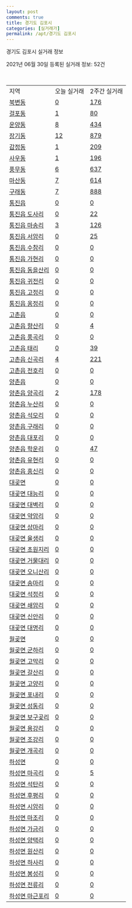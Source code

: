 ```yaml
---
layout: post
comments: true
title: 경기도 김포시
categories: [실거래가]
permalink: /apt/경기도 김포시
---
```


경기도 김포시 실거래 정보

2021년 06월 30일 등록된 실거래 정보: 52건

<script type="text/javascript">
  google.charts.load('current', {'packages':['corechart']});
  google.charts.setOnLoadCallback(drawChart);

  function drawChart() {
    var data = google.visualization.arrayToDataTable([['거래일', '매매', '전월세', '전매'], ['21-02', 362, 633, 26], ['21-03', 431, 756, 16], ['21-04', 302, 627, 19], ['21-05', 362, 570, 51], ['21-06', 194, 421, 10]]);

    var options = {
      title: '최근 유형별 거래량 추이',
      legend: { position: 'bottom' }
    };

    var chart = new google.visualization.LineChart(document.getElementById('columnchart_material'));
    chart.draw(data, (options));
  }
</script>

<div id="columnchart_material" style="width: 95%; margin-left: -35px"></div>
<br>
<table class="sortable">
  <tr>
    <td>지역</td>
    <td>오늘 실거래</td>
    <td>2주간 실거래</td>
  </tr>

  
  <tr class="item">
    <td><a href="경기도 김포시 북변동">북변동</a></td>
    <td><a href="경기도 김포시 북변동">0</a></td>
    <td><a href="경기도 김포시 북변동">176</a></td>
  </tr>
    

  <tr class="item">
    <td><a href="경기도 김포시 걸포동">걸포동</a></td>
    <td><a href="경기도 김포시 걸포동">1</a></td>
    <td><a href="경기도 김포시 걸포동">80</a></td>
  </tr>
    

  <tr class="item">
    <td><a href="경기도 김포시 운양동">운양동</a></td>
    <td><a href="경기도 김포시 운양동">8</a></td>
    <td><a href="경기도 김포시 운양동">434</a></td>
  </tr>
    

  <tr class="item">
    <td><a href="경기도 김포시 장기동">장기동</a></td>
    <td><a href="경기도 김포시 장기동">12</a></td>
    <td><a href="경기도 김포시 장기동">879</a></td>
  </tr>
    

  <tr class="item">
    <td><a href="경기도 김포시 감정동">감정동</a></td>
    <td><a href="경기도 김포시 감정동">1</a></td>
    <td><a href="경기도 김포시 감정동">209</a></td>
  </tr>
    

  <tr class="item">
    <td><a href="경기도 김포시 사우동">사우동</a></td>
    <td><a href="경기도 김포시 사우동">1</a></td>
    <td><a href="경기도 김포시 사우동">196</a></td>
  </tr>
    

  <tr class="item">
    <td><a href="경기도 김포시 풍무동">풍무동</a></td>
    <td><a href="경기도 김포시 풍무동">6</a></td>
    <td><a href="경기도 김포시 풍무동">637</a></td>
  </tr>
    

  <tr class="item">
    <td><a href="경기도 김포시 마산동">마산동</a></td>
    <td><a href="경기도 김포시 마산동">7</a></td>
    <td><a href="경기도 김포시 마산동">614</a></td>
  </tr>
    

  <tr class="item">
    <td><a href="경기도 김포시 구래동">구래동</a></td>
    <td><a href="경기도 김포시 구래동">7</a></td>
    <td><a href="경기도 김포시 구래동">888</a></td>
  </tr>
    

  <tr class="item">
    <td><a href="경기도 김포시 통진읍">통진읍</a></td>
    <td><a href="경기도 김포시 통진읍">0</a></td>
    <td><a href="경기도 김포시 통진읍">0</a></td>
  </tr>
    

  <tr class="item">
    <td><a href="경기도 김포시 통진읍 도사리">통진읍 도사리</a></td>
    <td><a href="경기도 김포시 통진읍 도사리">0</a></td>
    <td><a href="경기도 김포시 통진읍 도사리">22</a></td>
  </tr>
    

  <tr class="item">
    <td><a href="경기도 김포시 통진읍 마송리">통진읍 마송리</a></td>
    <td><a href="경기도 김포시 통진읍 마송리">3</a></td>
    <td><a href="경기도 김포시 통진읍 마송리">126</a></td>
  </tr>
    

  <tr class="item">
    <td><a href="경기도 김포시 통진읍 서암리">통진읍 서암리</a></td>
    <td><a href="경기도 김포시 통진읍 서암리">0</a></td>
    <td><a href="경기도 김포시 통진읍 서암리">25</a></td>
  </tr>
    

  <tr class="item">
    <td><a href="경기도 김포시 통진읍 수참리">통진읍 수참리</a></td>
    <td><a href="경기도 김포시 통진읍 수참리">0</a></td>
    <td><a href="경기도 김포시 통진읍 수참리">0</a></td>
  </tr>
    

  <tr class="item">
    <td><a href="경기도 김포시 통진읍 가현리">통진읍 가현리</a></td>
    <td><a href="경기도 김포시 통진읍 가현리">0</a></td>
    <td><a href="경기도 김포시 통진읍 가현리">0</a></td>
  </tr>
    

  <tr class="item">
    <td><a href="경기도 김포시 통진읍 동을산리">통진읍 동을산리</a></td>
    <td><a href="경기도 김포시 통진읍 동을산리">0</a></td>
    <td><a href="경기도 김포시 통진읍 동을산리">0</a></td>
  </tr>
    

  <tr class="item">
    <td><a href="경기도 김포시 통진읍 귀전리">통진읍 귀전리</a></td>
    <td><a href="경기도 김포시 통진읍 귀전리">0</a></td>
    <td><a href="경기도 김포시 통진읍 귀전리">0</a></td>
  </tr>
    

  <tr class="item">
    <td><a href="경기도 김포시 통진읍 고정리">통진읍 고정리</a></td>
    <td><a href="경기도 김포시 통진읍 고정리">0</a></td>
    <td><a href="경기도 김포시 통진읍 고정리">0</a></td>
  </tr>
    

  <tr class="item">
    <td><a href="경기도 김포시 통진읍 옹정리">통진읍 옹정리</a></td>
    <td><a href="경기도 김포시 통진읍 옹정리">0</a></td>
    <td><a href="경기도 김포시 통진읍 옹정리">0</a></td>
  </tr>
    

  <tr class="item">
    <td><a href="경기도 김포시 고촌읍">고촌읍</a></td>
    <td><a href="경기도 김포시 고촌읍">0</a></td>
    <td><a href="경기도 김포시 고촌읍">0</a></td>
  </tr>
    

  <tr class="item">
    <td><a href="경기도 김포시 고촌읍 향산리">고촌읍 향산리</a></td>
    <td><a href="경기도 김포시 고촌읍 향산리">0</a></td>
    <td><a href="경기도 김포시 고촌읍 향산리">4</a></td>
  </tr>
    

  <tr class="item">
    <td><a href="경기도 김포시 고촌읍 풍곡리">고촌읍 풍곡리</a></td>
    <td><a href="경기도 김포시 고촌읍 풍곡리">0</a></td>
    <td><a href="경기도 김포시 고촌읍 풍곡리">0</a></td>
  </tr>
    

  <tr class="item">
    <td><a href="경기도 김포시 고촌읍 태리">고촌읍 태리</a></td>
    <td><a href="경기도 김포시 고촌읍 태리">0</a></td>
    <td><a href="경기도 김포시 고촌읍 태리">39</a></td>
  </tr>
    

  <tr class="item">
    <td><a href="경기도 김포시 고촌읍 신곡리">고촌읍 신곡리</a></td>
    <td><a href="경기도 김포시 고촌읍 신곡리">4</a></td>
    <td><a href="경기도 김포시 고촌읍 신곡리">221</a></td>
  </tr>
    

  <tr class="item">
    <td><a href="경기도 김포시 고촌읍 전호리">고촌읍 전호리</a></td>
    <td><a href="경기도 김포시 고촌읍 전호리">0</a></td>
    <td><a href="경기도 김포시 고촌읍 전호리">0</a></td>
  </tr>
    

  <tr class="item">
    <td><a href="경기도 김포시 양촌읍">양촌읍</a></td>
    <td><a href="경기도 김포시 양촌읍">0</a></td>
    <td><a href="경기도 김포시 양촌읍">0</a></td>
  </tr>
    

  <tr class="item">
    <td><a href="경기도 김포시 양촌읍 양곡리">양촌읍 양곡리</a></td>
    <td><a href="경기도 김포시 양촌읍 양곡리">2</a></td>
    <td><a href="경기도 김포시 양촌읍 양곡리">178</a></td>
  </tr>
    

  <tr class="item">
    <td><a href="경기도 김포시 양촌읍 누산리">양촌읍 누산리</a></td>
    <td><a href="경기도 김포시 양촌읍 누산리">0</a></td>
    <td><a href="경기도 김포시 양촌읍 누산리">0</a></td>
  </tr>
    

  <tr class="item">
    <td><a href="경기도 김포시 양촌읍 석모리">양촌읍 석모리</a></td>
    <td><a href="경기도 김포시 양촌읍 석모리">0</a></td>
    <td><a href="경기도 김포시 양촌읍 석모리">0</a></td>
  </tr>
    

  <tr class="item">
    <td><a href="경기도 김포시 양촌읍 구래리">양촌읍 구래리</a></td>
    <td><a href="경기도 김포시 양촌읍 구래리">0</a></td>
    <td><a href="경기도 김포시 양촌읍 구래리">0</a></td>
  </tr>
    

  <tr class="item">
    <td><a href="경기도 김포시 양촌읍 대포리">양촌읍 대포리</a></td>
    <td><a href="경기도 김포시 양촌읍 대포리">0</a></td>
    <td><a href="경기도 김포시 양촌읍 대포리">0</a></td>
  </tr>
    

  <tr class="item">
    <td><a href="경기도 김포시 양촌읍 학운리">양촌읍 학운리</a></td>
    <td><a href="경기도 김포시 양촌읍 학운리">0</a></td>
    <td><a href="경기도 김포시 양촌읍 학운리">47</a></td>
  </tr>
    

  <tr class="item">
    <td><a href="경기도 김포시 양촌읍 유현리">양촌읍 유현리</a></td>
    <td><a href="경기도 김포시 양촌읍 유현리">0</a></td>
    <td><a href="경기도 김포시 양촌읍 유현리">0</a></td>
  </tr>
    

  <tr class="item">
    <td><a href="경기도 김포시 양촌읍 흥신리">양촌읍 흥신리</a></td>
    <td><a href="경기도 김포시 양촌읍 흥신리">0</a></td>
    <td><a href="경기도 김포시 양촌읍 흥신리">0</a></td>
  </tr>
    

  <tr class="item">
    <td><a href="경기도 김포시 대곶면">대곶면</a></td>
    <td><a href="경기도 김포시 대곶면">0</a></td>
    <td><a href="경기도 김포시 대곶면">0</a></td>
  </tr>
    

  <tr class="item">
    <td><a href="경기도 김포시 대곶면 대능리">대곶면 대능리</a></td>
    <td><a href="경기도 김포시 대곶면 대능리">0</a></td>
    <td><a href="경기도 김포시 대곶면 대능리">0</a></td>
  </tr>
    

  <tr class="item">
    <td><a href="경기도 김포시 대곶면 대벽리">대곶면 대벽리</a></td>
    <td><a href="경기도 김포시 대곶면 대벽리">0</a></td>
    <td><a href="경기도 김포시 대곶면 대벽리">0</a></td>
  </tr>
    

  <tr class="item">
    <td><a href="경기도 김포시 대곶면 약암리">대곶면 약암리</a></td>
    <td><a href="경기도 김포시 대곶면 약암리">0</a></td>
    <td><a href="경기도 김포시 대곶면 약암리">0</a></td>
  </tr>
    

  <tr class="item">
    <td><a href="경기도 김포시 대곶면 상마리">대곶면 상마리</a></td>
    <td><a href="경기도 김포시 대곶면 상마리">0</a></td>
    <td><a href="경기도 김포시 대곶면 상마리">0</a></td>
  </tr>
    

  <tr class="item">
    <td><a href="경기도 김포시 대곶면 율생리">대곶면 율생리</a></td>
    <td><a href="경기도 김포시 대곶면 율생리">0</a></td>
    <td><a href="경기도 김포시 대곶면 율생리">0</a></td>
  </tr>
    

  <tr class="item">
    <td><a href="경기도 김포시 대곶면 초원지리">대곶면 초원지리</a></td>
    <td><a href="경기도 김포시 대곶면 초원지리">0</a></td>
    <td><a href="경기도 김포시 대곶면 초원지리">0</a></td>
  </tr>
    

  <tr class="item">
    <td><a href="경기도 김포시 대곶면 거물대리">대곶면 거물대리</a></td>
    <td><a href="경기도 김포시 대곶면 거물대리">0</a></td>
    <td><a href="경기도 김포시 대곶면 거물대리">0</a></td>
  </tr>
    

  <tr class="item">
    <td><a href="경기도 김포시 대곶면 오니산리">대곶면 오니산리</a></td>
    <td><a href="경기도 김포시 대곶면 오니산리">0</a></td>
    <td><a href="경기도 김포시 대곶면 오니산리">0</a></td>
  </tr>
    

  <tr class="item">
    <td><a href="경기도 김포시 대곶면 송마리">대곶면 송마리</a></td>
    <td><a href="경기도 김포시 대곶면 송마리">0</a></td>
    <td><a href="경기도 김포시 대곶면 송마리">0</a></td>
  </tr>
    

  <tr class="item">
    <td><a href="경기도 김포시 대곶면 석정리">대곶면 석정리</a></td>
    <td><a href="경기도 김포시 대곶면 석정리">0</a></td>
    <td><a href="경기도 김포시 대곶면 석정리">0</a></td>
  </tr>
    

  <tr class="item">
    <td><a href="경기도 김포시 대곶면 쇄암리">대곶면 쇄암리</a></td>
    <td><a href="경기도 김포시 대곶면 쇄암리">0</a></td>
    <td><a href="경기도 김포시 대곶면 쇄암리">0</a></td>
  </tr>
    

  <tr class="item">
    <td><a href="경기도 김포시 대곶면 신안리">대곶면 신안리</a></td>
    <td><a href="경기도 김포시 대곶면 신안리">0</a></td>
    <td><a href="경기도 김포시 대곶면 신안리">0</a></td>
  </tr>
    

  <tr class="item">
    <td><a href="경기도 김포시 대곶면 대명리">대곶면 대명리</a></td>
    <td><a href="경기도 김포시 대곶면 대명리">0</a></td>
    <td><a href="경기도 김포시 대곶면 대명리">0</a></td>
  </tr>
    

  <tr class="item">
    <td><a href="경기도 김포시 월곶면">월곶면</a></td>
    <td><a href="경기도 김포시 월곶면">0</a></td>
    <td><a href="경기도 김포시 월곶면">0</a></td>
  </tr>
    

  <tr class="item">
    <td><a href="경기도 김포시 월곶면 군하리">월곶면 군하리</a></td>
    <td><a href="경기도 김포시 월곶면 군하리">0</a></td>
    <td><a href="경기도 김포시 월곶면 군하리">0</a></td>
  </tr>
    

  <tr class="item">
    <td><a href="경기도 김포시 월곶면 고막리">월곶면 고막리</a></td>
    <td><a href="경기도 김포시 월곶면 고막리">0</a></td>
    <td><a href="경기도 김포시 월곶면 고막리">0</a></td>
  </tr>
    

  <tr class="item">
    <td><a href="경기도 김포시 월곶면 갈산리">월곶면 갈산리</a></td>
    <td><a href="경기도 김포시 월곶면 갈산리">0</a></td>
    <td><a href="경기도 김포시 월곶면 갈산리">0</a></td>
  </tr>
    

  <tr class="item">
    <td><a href="경기도 김포시 월곶면 고양리">월곶면 고양리</a></td>
    <td><a href="경기도 김포시 월곶면 고양리">0</a></td>
    <td><a href="경기도 김포시 월곶면 고양리">0</a></td>
  </tr>
    

  <tr class="item">
    <td><a href="경기도 김포시 월곶면 포내리">월곶면 포내리</a></td>
    <td><a href="경기도 김포시 월곶면 포내리">0</a></td>
    <td><a href="경기도 김포시 월곶면 포내리">0</a></td>
  </tr>
    

  <tr class="item">
    <td><a href="경기도 김포시 월곶면 성동리">월곶면 성동리</a></td>
    <td><a href="경기도 김포시 월곶면 성동리">0</a></td>
    <td><a href="경기도 김포시 월곶면 성동리">0</a></td>
  </tr>
    

  <tr class="item">
    <td><a href="경기도 김포시 월곶면 보구곶리">월곶면 보구곶리</a></td>
    <td><a href="경기도 김포시 월곶면 보구곶리">0</a></td>
    <td><a href="경기도 김포시 월곶면 보구곶리">0</a></td>
  </tr>
    

  <tr class="item">
    <td><a href="경기도 김포시 월곶면 용강리">월곶면 용강리</a></td>
    <td><a href="경기도 김포시 월곶면 용강리">0</a></td>
    <td><a href="경기도 김포시 월곶면 용강리">0</a></td>
  </tr>
    

  <tr class="item">
    <td><a href="경기도 김포시 월곶면 조강리">월곶면 조강리</a></td>
    <td><a href="경기도 김포시 월곶면 조강리">0</a></td>
    <td><a href="경기도 김포시 월곶면 조강리">0</a></td>
  </tr>
    

  <tr class="item">
    <td><a href="경기도 김포시 월곶면 개곡리">월곶면 개곡리</a></td>
    <td><a href="경기도 김포시 월곶면 개곡리">0</a></td>
    <td><a href="경기도 김포시 월곶면 개곡리">0</a></td>
  </tr>
    

  <tr class="item">
    <td><a href="경기도 김포시 하성면">하성면</a></td>
    <td><a href="경기도 김포시 하성면">0</a></td>
    <td><a href="경기도 김포시 하성면">0</a></td>
  </tr>
    

  <tr class="item">
    <td><a href="경기도 김포시 하성면 마곡리">하성면 마곡리</a></td>
    <td><a href="경기도 김포시 하성면 마곡리">0</a></td>
    <td><a href="경기도 김포시 하성면 마곡리">5</a></td>
  </tr>
    

  <tr class="item">
    <td><a href="경기도 김포시 하성면 석탄리">하성면 석탄리</a></td>
    <td><a href="경기도 김포시 하성면 석탄리">0</a></td>
    <td><a href="경기도 김포시 하성면 석탄리">0</a></td>
  </tr>
    

  <tr class="item">
    <td><a href="경기도 김포시 하성면 후평리">하성면 후평리</a></td>
    <td><a href="경기도 김포시 하성면 후평리">0</a></td>
    <td><a href="경기도 김포시 하성면 후평리">0</a></td>
  </tr>
    

  <tr class="item">
    <td><a href="경기도 김포시 하성면 시암리">하성면 시암리</a></td>
    <td><a href="경기도 김포시 하성면 시암리">0</a></td>
    <td><a href="경기도 김포시 하성면 시암리">0</a></td>
  </tr>
    

  <tr class="item">
    <td><a href="경기도 김포시 하성면 마조리">하성면 마조리</a></td>
    <td><a href="경기도 김포시 하성면 마조리">0</a></td>
    <td><a href="경기도 김포시 하성면 마조리">0</a></td>
  </tr>
    

  <tr class="item">
    <td><a href="경기도 김포시 하성면 가금리">하성면 가금리</a></td>
    <td><a href="경기도 김포시 하성면 가금리">0</a></td>
    <td><a href="경기도 김포시 하성면 가금리">0</a></td>
  </tr>
    

  <tr class="item">
    <td><a href="경기도 김포시 하성면 양택리">하성면 양택리</a></td>
    <td><a href="경기도 김포시 하성면 양택리">0</a></td>
    <td><a href="경기도 김포시 하성면 양택리">0</a></td>
  </tr>
    

  <tr class="item">
    <td><a href="경기도 김포시 하성면 원산리">하성면 원산리</a></td>
    <td><a href="경기도 김포시 하성면 원산리">0</a></td>
    <td><a href="경기도 김포시 하성면 원산리">0</a></td>
  </tr>
    

  <tr class="item">
    <td><a href="경기도 김포시 하성면 하사리">하성면 하사리</a></td>
    <td><a href="경기도 김포시 하성면 하사리">0</a></td>
    <td><a href="경기도 김포시 하성면 하사리">0</a></td>
  </tr>
    

  <tr class="item">
    <td><a href="경기도 김포시 하성면 봉성리">하성면 봉성리</a></td>
    <td><a href="경기도 김포시 하성면 봉성리">0</a></td>
    <td><a href="경기도 김포시 하성면 봉성리">0</a></td>
  </tr>
    

  <tr class="item">
    <td><a href="경기도 김포시 하성면 전류리">하성면 전류리</a></td>
    <td><a href="경기도 김포시 하성면 전류리">0</a></td>
    <td><a href="경기도 김포시 하성면 전류리">0</a></td>
  </tr>
    

  <tr class="item">
    <td><a href="경기도 김포시 하성면 마근포리">하성면 마근포리</a></td>
    <td><a href="경기도 김포시 하성면 마근포리">0</a></td>
    <td><a href="경기도 김포시 하성면 마근포리">0</a></td>
  </tr>
    


</table>


    